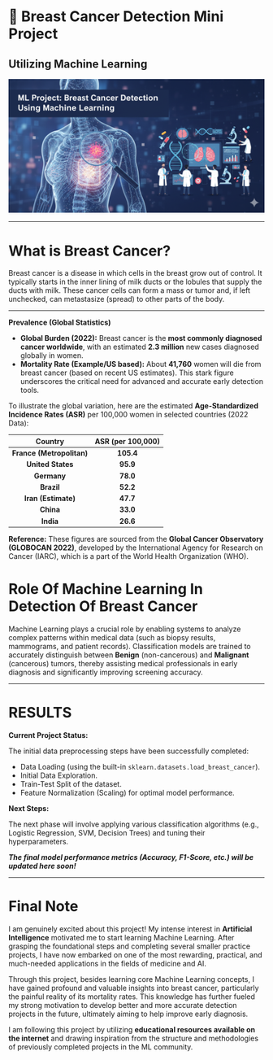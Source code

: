# 🔬 Breast Cancer Detection Mini Project
## Utilizing Machine Learning

<img src="./img/createdbyai.png" alt="An image related to Breast Cancer Detection">

---

# What is Breast Cancer?

Breast cancer is a disease in which cells in the breast grow out of control. It typically starts in the inner lining of milk ducts or the lobules that supply the ducts with milk. These cancer cells can form a mass or tumor and, if left unchecked, can metastasize (spread) to other parts of the body.

---
**Prevalence (Global Statistics)**

- **Global Burden (2022):** Breast cancer is the **most commonly diagnosed cancer worldwide**, with an estimated **2.3 million** new cases diagnosed globally in women.
- **Mortality Rate (Example/US based):** About **41,760** women will die from breast cancer (based on recent US estimates). This stark figure underscores the critical need for advanced and accurate early detection tools.

To illustrate the global variation, here are the estimated **Age-Standardized Incidence Rates (ASR)** per 100,000 women in selected countries (2022 Data):

| Country | ASR (per 100,000) |
| :---: | :---: |
| **France (Metropolitan)** | **105.4** |
| **United States** | **95.9** |
| **Germany** | **78.0** |
| **Brazil** | **52.2** |
| **Iran (Estimate)** | **47.7** |
| **China** | **33.0** |
| **India** | **26.6** |

**Reference:** These figures are sourced from the **Global Cancer Observatory (GLOBOCAN 2022)**, developed by the International Agency for Research on Cancer (IARC), which is a part of the World Health Organization (WHO).


# Role Of Machine Learning In Detection Of Breast Cancer

Machine Learning plays a crucial role by enabling systems to analyze complex patterns within medical data (such as biopsy results, mammograms, and patient records). Classification models are trained to accurately distinguish between **Benign** (non-cancerous) and **Malignant** (cancerous) tumors, thereby assisting medical professionals in early diagnosis and significantly improving screening accuracy.

---

# RESULTS

**Current Project Status:**

The initial data preprocessing steps have been successfully completed:
* Data Loading (using the built-in `sklearn.datasets.load_breast_cancer`).
* Initial Data Exploration.
* Train-Test Split of the dataset.
* Feature Normalization (Scaling) for optimal model performance.

**Next Steps:**

The next phase will involve applying various classification algorithms (e.g., Logistic Regression, SVM, Decision Trees) and tuning their hyperparameters.

***The final model performance metrics (Accuracy, F1-Score, etc.) will be updated here soon!***

---

# Final Note

I am genuinely excited about this project! My intense interest in **Artificial Intelligence** motivated me to start learning Machine Learning. After grasping the foundational steps and completing several smaller practice projects, I have now embarked on one of the most rewarding, practical, and much-needed applications in the fields of medicine and AI.

Through this project, besides learning core Machine Learning concepts, I have gained profound and valuable insights into breast cancer, particularly the painful reality of its mortality rates. This knowledge has further fueled my strong motivation to develop better and more accurate detection projects in the future, ultimately aiming to help improve early diagnosis.

I am following this project by utilizing **educational resources available on the internet** and drawing inspiration from the structure and methodologies of previously completed projects in the ML community.